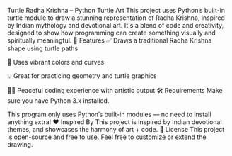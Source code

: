 Turtle Radha Krishna – Python Turtle Art
This project uses Python’s built-in turtle module to draw a stunning representation of Radha Krishna, inspired by Indian mythology and devotional art. It's a blend of code and creativity, designed to show how programming can create something visually and spiritually meaningful.
🚀 Features
✅ Draws a traditional Radha Krishna shape using turtle paths

🎨 Uses vibrant colors and curves

💡 Great for practicing geometry and turtle graphics

🧘‍♂️ Peaceful coding experience with artistic output
🛠️ Requirements
Make sure you have Python 3.x installed.

This program only uses Python’s built-in modules — no need to install anything extra!
❤️ Inspired By
This project is inspired by Indian devotional themes, and showcases the harmony of art + code.
📜 License
This project is open-source and free to use. Feel free to customize or extend the drawing.
